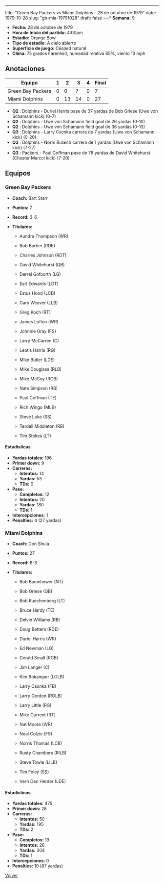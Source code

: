 ---
title: "Green Bay Packers vs Miami Dolphins - 28 de octubre de 1979"
date: 1979-10-28
slug: "gb-mia-19791028"
draft: false
---* **Semana:** 9
* **Fecha:** 28 de octubre de 1979
* **Hora de Inicio del partido:** 4:00pm
* **Estadio:** Orange Bowl
* **Tipo de estadio:** A cielo abierto
* **Superficie de juego:** Césped natural
* **Clima:** 75 grados Farenheit, humedad relativa 65%, viento 13 mph




## Anotaciones
| Equipo | 1 | 2 | 3 | 4 | Final |
|--------|---|---|---|---|-------|
| Green Bay Packers  | 0 | 0 | 7 | 0  | 7 |
| Miami Dolphins  | 0 | 13 | 14 | 0  | 27 |
* **Q2** : Dolphins - Duriel Harris pase de 37 yardas de Bob Griese (Uwe von Schamann kick) (0-7)
* **Q2** : Dolphins - Uwe von Schamann field goal de 26 yardas (0-10)
* **Q2** : Dolphins - Uwe von Schamann field goal de 36 yardas (0-13)
* **Q3** : Dolphins - Larry Csonka carrera de 7 yardas (Uwe von Schamann kick) (0-20)
* **Q3** : Dolphins - Norm Bulaich carrera de 1 yardas (Uwe von Schamann kick) (7-27)
* **Q3** : Packers - Paul Coffman pase de 78 yardas de David Whitehurst (Chester Marcol kick) (7-20)


## Equipos


### Green Bay Packers
* **Coach:** Bart Starr
* **Puntos:** 7
* **Record:** 3-6
* **Titulares:** 

  * Aundra Thompson (WR) 

  * Bob Barber (RDE) 

  * Charles Johnson (RDT) 

  * David Whitehurst (QB) 

  * Derrel Gofourth (LG) 

  * Earl Edwards (LDT) 

  * Estus Hood (LCB) 

  * Gary Weaver (LLB) 

  * Greg Koch (RT) 

  * James Lofton (WR) 

  * Johnnie Gray (FS) 

  * Larry McCarren (C) 

  * Leotis Harris (RG) 

  * Mike Butler (LDE) 

  * Mike Douglass (RLB) 

  * Mike McCoy (RCB) 

  * Nate Simpson (RB) 

  * Paul Coffman (TE) 

  * Rich Wingo (MLB) 

  * Steve Luke (SS) 

  * Terdell Middleton (RB) 

  * Tim Stokes (LT) 

#### Estadísticas
* **Yardas totales:** 196
* **Primer down:** 9
* **Carreras:**
  * **Intentos:** 14
  * **Yardas:** 53
  * **TDs:** 0
* **Pase:**
  * **Completos:** 12
  * **Intentos:** 20
  * **Yardas:** 180
  * **TDs:** 1
* **Intercepciones:** 1
* **Penalties:** 4 (27 yardas)

### Miami Dolphins
* **Coach:** Don Shula
* **Puntos:** 27
* **Record:** 6-3
* **Titulares:** 

  * Bob Baumhower (NT) 

  * Bob Griese (QB) 

  * Bob Kuechenberg (LT) 

  * Bruce Hardy (TE) 

  * Delvin Williams (RB) 

  * Doug Betters (RDE) 

  * Duriel Harris (WR) 

  * Ed Newman (LG) 

  * Gerald Small (RCB) 

  * Jim Langer (C) 

  * Kim Bokamper (LOLB) 

  * Larry Csonka (FB) 

  * Larry Gordon (ROLB) 

  * Larry Little (RG) 

  * Mike Current (RT) 

  * Nat Moore (WR) 

  * Neal Colzie (FS) 

  * Norris Thomas (LCB) 

  * Rusty Chambers (RILB) 

  * Steve Towle (LILB) 

  * Tim Foley (SS) 

  * Vern Den Herder (LDE) 

#### Estadísticas
* **Yardas totales:** 475
* **Primer down:** 28
* **Carreras:**
  * **Intentos:** 50
  * **Yardas:** 195
  * **TDs:** 2
* **Pase:**
  * **Completos:** 19
  * **Intentos:** 28
  * **Yardas:** 304
  * **TDs:** 1
* **Intercepciones:** 0
* **Penalties:** 10 (87 yardas)


[Volver](/historia/1979)
